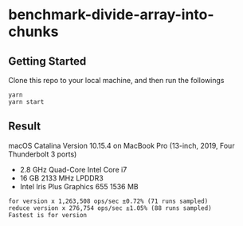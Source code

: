 # benchmark-divide-array-into-chunks

## Getting Started

Clone this repo to your local machine, and then run the followings

```console
yarn
yarn start
```

## Result

macOS Catalina Version 10.15.4
on MacBook Pro (13-inch, 2019, Four Thunderbolt 3 ports)

- 2.8 GHz Quad-Core Intel Core i7
- 16 GB 2133 MHz LPDDR3
- Intel Iris Plus Graphics 655 1536 MB

```
for version x 1,263,508 ops/sec ±0.72% (71 runs sampled)
reduce version x 276,754 ops/sec ±1.05% (88 runs sampled)
Fastest is for version
```
